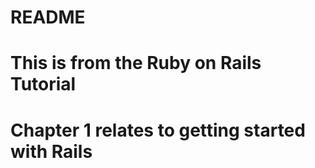 # README

# This is from the Ruby on Rails Tutorial
# Chapter 1 relates to getting started with Rails